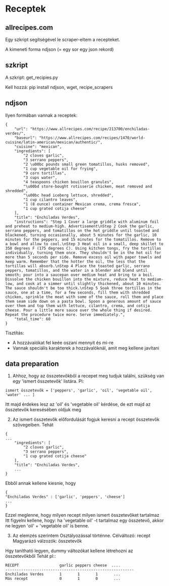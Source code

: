# Receptek

## allrecipes.com
Egy szkript segítségével le scraper-eltem a recepteket.

A kimeneti forma ndjson (= egy sor egy json rekord)

## szkript

A szkript: get_recipies.py

Kell hozzá:
pip install ndjson, wget, recipe_scrapers



## ndjson 
Ilyen formában vannak a receptek:
```
{
    "url": "https://www.allrecipes.com/recipe/213700/enchiladas-verdes/",
    "baseurl": "https://www.allrecipes.com/recipes/1470/world-cuisine/latin-american/mexican/authentic/",
    "cuisine": "mexican",
    "ingredients": [
        "2 cloves garlic",
        "3 serrano peppers",
        "2 \u00bc pounds small green tomatillos, husks removed",
        "1 cup vegetable oil for frying",
        "9 corn tortillas",
        "3 cups water",
        "4 teaspoons chicken bouillon granules",
        "\u00bd store-bought rotisserie chicken, meat removed and shredded",
        "\u00bc head iceberg lettuce, shredded",
        "1 cup cilantro leaves",
        "1 (8 ounce) container Mexican crema, crema fresca",
        "1 cup grated cotija cheese"
    ],
    "title": "Enchiladas Verdes",
    "instructions": "Step 1 Cover a large griddle with aluminum foil and preheat to medium-high. Advertisement\nStep 2 Cook the garlic, serrano peppers, and tomatillos on the hot griddle until toasted and blackened, turning occasionally, about 5 minutes for the garlic, 10 minutes for the peppers, and 15 minutes for the tomatillos. Remove to a bowl and allow to cool.\nStep 3 Heat oil in a small, deep skillet to 350 degrees F (175 degrees C). Using kitchen tongs, fry the tortillas individually, turning them once. They shouldn't be in the hot oil for more than 5 seconds per side. Remove excess oil with paper towels and keep warm. Remember that the hotter the oil, the less that the tortillas will absorb.\nStep 4 Place the toasted garlic, serrano peppers, tomatillos, and the water in a blender and blend until smooth; pour into a saucepan over medium heat and bring to a boil. Dissolve the chicken bouillon into the mixture, reduce heat to medium-low, and cook at a simmer until slightly thickened, about 10 minutes. The sauce shouldn't be too thick.\nStep 5 Soak three tortillas in the sauce, one at a time, for a few seconds, fill them with shredded chicken, sprinkle the meat with some of the sauce, roll them and place them seam side down on a pasta bowl. Spoon a generous amount of sauce over them and top them with lettuce, cilantro, crema, and cotija cheese. Pour a little more sauce over the whole thing if desired. Repeat the procedure twice more. Serve immediately.",
    "total_time": 60
}
```
Tisztítás:
- A hozzávalókat fel keée oszani mennyit és mi-re
- Vannak speciális karakterek a hozzávalóknál, amit meg kellene javítani

## data preparation
1) Ahhoz, hogy az összetevőkből a recepet meg tudjuk találni, szükség van egy 'ismert összetevők' listára.
Pl:
```
ismert összetevők = ['peppers', 'garlic', 'oil', 'vegetable oil', 'water' ... ]
```
Itt majd érdekes lesz az 'oil' és 'vegetable oil' kérdése, de ezt majd az összetevők keresésében oldjuk meg

2) Az ismert összetevők előfordulását fogjuk keresni a recept összetevők szövegeiben.
Tehát 
```
{
...
    "ingredients": [
        "2 cloves garlic",
        "3 serrano peppers",
        "1 cup grated cotija cheese"
    ],
    "title": "Enchiladas Verdes",
    ...
}
```
Ebből annak kellene kiesnie, hogy
```
{
"Enchiladas Verdes" : ['garlic', 'peppers', 'cheese']
...
}
```
Ezzel meglenne, hogy milyen recept milyen ismert összetevőket tartalmaz
Itt figyelni kellene, hogy:
ha 'vegetable oil' -t  tartalmaz egy összetevő, akkor ne legyen 'oil' + 'vegetable oil' is benne.

3) Az elemzés szerintem Osztályozással történne.
Célváltozó: recept
Magyarázó válzozók: összetevők

Hgy tanítható legyen, dummy változókat kellene létrehozni az összetevőkből
Tehát pl::
```
RECEPT                  garlic peppers cheese  ....
---------------------------------------------------------
Enchiladas Verdes       1       1       1       ...
Más recept              0       1       0       ...
```






